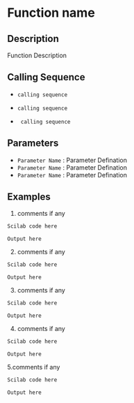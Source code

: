 # Function name
## Description
Function Description

## Calling Sequence

- `calling sequence`

- `calling sequence `
- ` calling sequence`
## Parameters
- `Parameter Name` : Parameter Defination
- `Parameter Name` : Parameter Defination
- `Parameter Name` : Parameter Defination

## Examples
1. comments if any
```scilab
Scilab code here
```
```output
Output here

```
2. comments if any
```scilab
Scilab code here
```
```output
Output here

```
3. comments if any
```scilab
Scilab code here
```
```output
Output here

```
4. comments if any
```scilab
Scilab code here
```
```output
Output here

```
5.comments if any
```scilab
Scilab code here
```
```output
Output here

```
